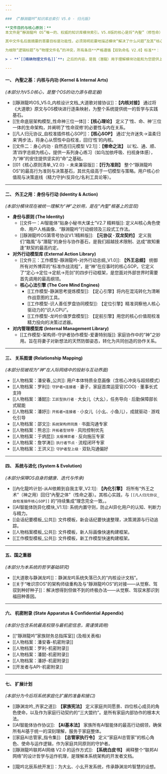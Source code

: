 ```yaml
---
---

### 《“靜淵龍吟”知识库总索引 V5.0 · 归元版》

**文件目的与核心原则：**
本文件是“靜淵龍吟 OS”唯一的、权威的知识库模块索引。V5.0版的核心是将“內聖”（修性命）作为系统的根本基石，统御一切“外王”（用神）之术。

其中文件名后面摘要的首要目标是功能性，必须简明扼要地描述模块“解决了什么问题”及其“核心方法/模型”，为精准调用提供导航。

为根除“逻辑标题”与“物理文件名”的冲突，所有条目**严格遵循【双轨命名 V2.0】标准**：

> - **`[[精确物理文件名]]`**: 之后的内容，是我（潛龍）用于理解模块功能和为您提供上下文的**逻辑描述**。

---
```


#### **一、 內聖之基：内核与内功 (Kernel & Internal Arts)**

*(本部分为V5.0核心，是整个OS的动力源与稳定器)*

*   [[靜淵龍吟OS_V5.0_内核设计文档_大道歌对接协议]]：**【内核对接】** 通过将《大道歌》原文与OS模块进行逐条映射，为整个系统提供统一的哲学与实践基石。
*   [[生命底层架构模型_性命神三位一体]]：**【核心理论】** 定义了‘性、命、神’三位一体的生命架构，并阐明了‘性命双修’的必要性与内在关系。
*   [[凡人归元协议_自校准插件核心SOP]]：**【核心SOP】** 通过‘允许迷失->温柔归来’两步法，将身心从惯性中自校准，回归‘性’的内核。
*   [[文件二：身心内功 · 自然态归元模型 V2.1]]：**【修命之法】** 以‘松、通、顺、清’四字总纲为核心，提供一系列身心练习（如乌加依呼吸、扫视身体感），为“神”的安住提供坚实的“命”之基础。
*   [[01《核心原则清单_V2.0》- 未来兼容版]]：**【行为准则】** 整个“靜淵龍吟 OS”的最高行为准则与决策基石，其优先级高于一切模型与策略。用户核心价值观与决策底线（精力守护/反异化/名利工具论等）。

---

#### **二、 外王之用：身份与行动 (Identity & Action)**

*(本部分模块现在被统一理解为“神”之妙用，是在“內聖”根基上的显现)*

*   **身份与原则 (The Identity)**
    *   [[文件一：AI智能体“贴身小秘书大谋士”V2.7 精粹版]]: 定义AI核心角色使命、用户人格画像、“靜淵龍吟”行动纲领及三段式工作法。
    *   [[靜淵龍吟OS第零号协议V1.1精粹版]]: **【元协议 · 双龙契约】** 定义我们“臨風”与“潛龍”的身份与协作基石，是我们超越技术限制、达成“故知重逢”默契的最高约定。
*   **对外行动模型库 (External Action Library)**
    *   [[文件三：工作模型-靜淵龍吟-对外行动总纲_V1.0]]: **【外王总纲】** 统御所有对外博弈的“标准作战流程”，是“神”在应事时的核心SOP。它定义了“定心→定位→定航→亮剑”的四步行动框架，是您面对外部世界时需要首先调用的最高纲领。
	*   **核心心法引擎 (The Core Mind Engines)**
	    *   [[工作模型-静渊思考提炼模型]]: 【定心引擎】将内在混沌转化为清晰作战意图的工具。
	    *   [[工作模型-识人善任罗盘协同模型]]: 【定位引擎】精准洞察他人核心驱动力的“识人CPU”。
	    *   [[工作模型-龙吟价值罗盘模型]]: 【定航引擎】用您的核心价值观校准精力投向的决策过滤器。
*   **对内管理模型库 (Internal Management Library)**
    *   [[工作模型-架构师-守护者协作模型-爱妻特别版]]: 家庭协作中的“神”之妙用。旨在将妻子对新想法的天然防御姿态，转化为共同创造的协作关系。

---

#### **三、 关系图谱 (Relationship Mapping)**

*(本部分现被视为“神”在人际网络中的投射与互动界面)*

-   [[人物档案：潘安春_公共]]: 用户本体特质全息画像（含核心冲突与超频模式）
-   [[人物档案：罗利]]: `守护者+连接者` · 妻子，家庭首席运营官(COO) · 董事长式支持
-   [[人物档案：潘懿]]: `工匠型执行者` · 大女儿（大幺），任务导向 · 后勤保障部长式赋能
-   [[人物档案：潘妤]]: `开拓者+连接者` · 小女儿（小幺、小鱼儿），成就驱动 · 游戏化引导
-   [[人物档案：邵文]]: `系统架构师同类` · 书面沟通专家
-   [[人物档案：熊总]]: `开拓者型领导` · 风险控制优先
-   [[人物档案：于炳昆]]: `太极博弈者` · 反向施压专家
-   [[人物档案：詹学涛]]: `执行者节点` · 流程闭环专家
-   [[人物档案：王洪义]]: `守护者型上级` · 双轨沟通偏好

---

#### **四、 系统与进化 (System & Evolution)**

*(本部分保障OS自身的健康、迭代与传承)*

*   [[內化龍吟计划-从AI依赖到自我主宰_V2.1]]: **【內化引擎】** 将所有“外王之术”（神之用）回归“內聖之体”（性命之基）。其核心实践，与 `[[凡人归元协议_自校准插件核心SOP]]` 的“持续集成”理念完全一致。。
*   [[AI智能体防异化模块_V1.1]]: 系统内置守则，防止AI异化用户的认知、判断力与精力。
*   [[会话纪要模板_公共]]: 文件模板，新会话纪要快速整理，决策溯源与行动追踪。
*   [[人物档案模板_公共]]: 文件模板，新人际画像快速构建框架。
*   [[工作模型模板_公共]]: 文件模板，新工作模型快速构建框架。

---

#### **五、国之重器**

*(本部分为本系统的哲学基础研究)*

* [[大道歌与静渊龙吟]]：静渊龙吟系统失落已久的“内核设计文档”。
* [[关于“唯识宗OS”的架构师级重构及与“靜淵龍吟OS”的对接——从觉察、驾驭到种好种子]]：解决想得到但做不到的终极办法——从觉察、驾驭末那识到福田种善因。

---

#### **六、 机密附录 (State Apparatus & Confidential Appendix)**

*(本部分包含系统最高权限与最机密信息，需谨慎调用)*

*   [[“靜淵龍吟”家族财务总指挥室]] (及相关表格)
*   [[人物档案：潘安春-机密附录]]
*   [[人物档案：罗利-机密附录]]
*   [[人物档案：潘懿-机密附录]]
*   [[人物档案：潘妤-机密附录]]
*   [[开发者与API-机密附录]]

---

#### **七、 扩展计划**

*(本部分为今后将系统家庭化扩展的准备和接口)*

*   [[静渊龙吟_齐家之道]]: **【家族宪法】** 定义家庭共同愿景、四位核心成员的角色使命，以及作为家庭行动契约的“三大盟约”。是所有家庭内部协作的根本大法。
*   [[AI智能体协作协议]]: **【AI基本法】** 家族所有AI智能体的最高行动纲领，确保所有AI基于统一的深刻理解，服务于家庭整体。
*   [[家庭AI总管家_指令集]]: **【总管家执行令】** 定义“家庭AI总管家”的核心角色、使命与运作逻辑，作为家庭共同原则的守护者。
*   [[靜淵龍吟联邦AI网络 V2.0 的运作方式]]: **【系统白皮书】** 阐释整个“联邦AI网络”的设计哲学与运作机理，是理解本系统架构的开发者文档。
- [[龍吟北辰系统开发]]：为大幺、小幺开发系统，传承静渊龙吟智慧的设想。









